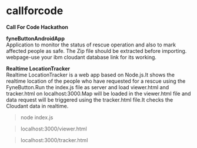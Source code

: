 # callforcode
**Call For Code Hackathon**<br/>

**fyneButtonAndroidApp**<br/>
Application to monitor the status of rescue operation and also to mark affected people as safe.
The Zip file should be extracted before importing.
webpage-use your ibm cloudant database link for its working.

**Realtime LocationTracker**<br/>
Realtime LocationTracker is a web app based on Node.js.It shows the realtime location of the people who have requested for a rescue using the FyneButton.Run the index.js file as server and load viewer.html and tracker.html on localhost:3000.Map will be loaded in the viewer.html file and data request will be triggered using the tracker.html file.It checks the Cloudant data in realtime. 

>node index.js

>localhost:3000/viewer.html

>localhost:3000/tracker.html
